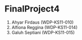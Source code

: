 # FinalProject4
1. Ahyar Firdaus (WDP-KS11-010)
2. Alfiona Reggina (WDP-KS11-014)
3. Galuh Septiani (WDP-KS11-015)
